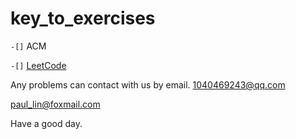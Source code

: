 # key_to_exercises
`-[]` ACM 

`-[]` [LeetCode](https://github.com/seanamax/key_to_exercises/blob/master/leetcode/README.md)

Any problems can contact with us by email.
[1040469243@qq.com](https://github.com/seanamax)

[paul_lin@foxmail.com](https://github.com/Paul-Lin)


Have a good day.

